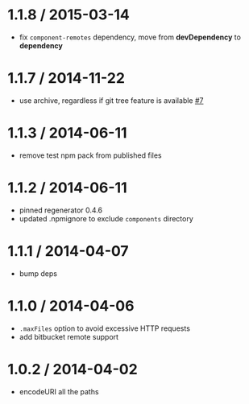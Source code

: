 1.1.8 / 2015-03-14
==================

 * fix `component-remotes` dependency, move from __devDependency__ to __dependency__

1.1.7 / 2014-11-22
==================

 * use archive, regardless if git tree feature is available [#7](https://github.com/componentjs/downloader.js/pull/7)

1.1.3 / 2014-06-11
==================

 * remove test npm pack from published files

1.1.2 / 2014-06-11
==================

 * pinned regenerator 0.4.6
 * updated .npmignore to exclude `components` directory

1.1.1 / 2014-04-07
==================

 * bump deps

1.1.0 / 2014-04-06
==================

 * `.maxFiles` option to avoid excessive HTTP requests
 * add bitbucket remote support

1.0.2 / 2014-04-02
==================

 * encodeURI all the paths
